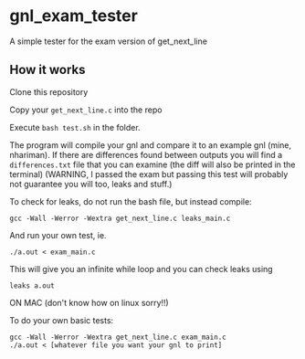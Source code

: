 # gnl_exam_tester
A simple tester for the exam version of get_next_line
## How it works
Clone this repository

Copy your `get_next_line.c` into the repo

Execute `bash test.sh` in the folder.

The program will compile your gnl and compare it to an example gnl (mine, nhariman).
If there are differences found between outputs you will find a `differences.txt` file that you can examine (the diff will also be printed in the terminal)
(WARNING, I passed the exam but passing this test will probably not guarantee you will too, leaks and stuff.)

To check for leaks, do not run the bash file, but instead compile:
```
gcc -Wall -Werror -Wextra get_next_line.c leaks_main.c
```
And run your own test, ie.
```
./a.out < exam_main.c
```
This will give you an infinite while loop and you can check leaks using
```
leaks a.out
```
ON MAC (don't know how on linux sorry!!)

To do your own basic tests:
```
gcc -Wall -Werror -Wextra get_next_line.c exam_main.c
./a.out < [whatever file you want your gnl to print]
```
